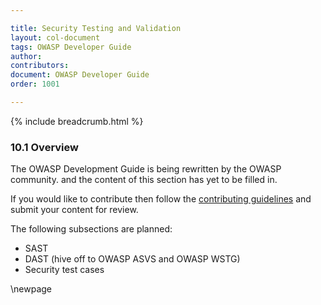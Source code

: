```yaml
---

title: Security Testing and Validation
layout: col-document
tags: OWASP Developer Guide
author:
contributors:
document: OWASP Developer Guide
order: 1001

---
```


{% include breadcrumb.html %}
### 10.1 Overview

The OWASP Development Guide is being rewritten by the OWASP community.
and the content of this section has yet to be filled in.

If you would like to contribute then follow the 
[contributing guidelines](https://github.com/OWASP/www-project-developer-guide/blob/main/CONTRIBUTING.md)
and submit your content for review.

The following subsections are planned:

  * SAST
  * DAST (hive off to OWASP ASVS and OWASP WSTG)
  * Security test cases

\newpage
